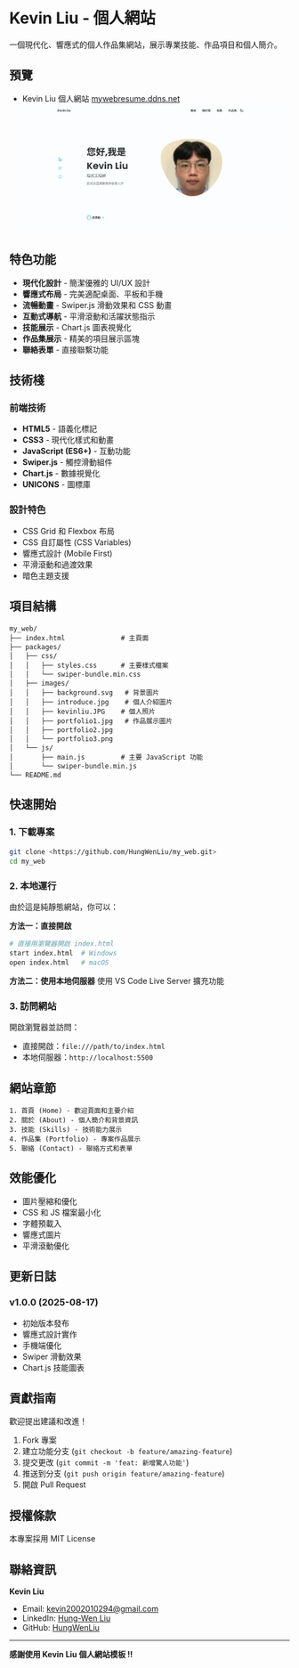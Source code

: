 # Kevin Liu - 個人網站

一個現代化、響應式的個人作品集網站，展示專業技能、作品項目和個人簡介。

## 預覽

-   Kevin Liu 個人網站 [mywebresume.ddns.net](http://mywebresume.ddns.net/)
    ![alt text](/packages/images/readme.png)

## 特色功能

-   **現代化設計** - 簡潔優雅的 UI/UX 設計
-   **響應式布局** - 完美適配桌面、平板和手機
-   **流暢動畫** - Swiper.js 滑動效果和 CSS 動畫
-   **互動式導航** - 平滑滾動和活躍狀態指示
-   **技能展示** - Chart.js 圖表視覺化
-   **作品集展示** - 精美的項目展示區塊
-   **聯絡表單** - 直接聯繫功能

## 技術棧

### 前端技術

-   **HTML5** - 語義化標記
-   **CSS3** - 現代化樣式和動畫
-   **JavaScript (ES6+)** - 互動功能
-   **Swiper.js** - 觸控滑動組件
-   **Chart.js** - 數據視覺化
-   **UNICONS** - 圖標庫

### 設計特色

-   CSS Grid 和 Flexbox 布局
-   CSS 自訂屬性 (CSS Variables)
-   響應式設計 (Mobile First)
-   平滑滾動和過渡效果
-   暗色主題支援

## 項目結構

```
my_web/
├── index.html              # 主頁面
├── packages/
│   ├── css/
│   │   ├── styles.css      # 主要樣式檔案
│   │   └── swiper-bundle.min.css
│   ├── images/
│   │   ├── background.svg   # 背景圖片
│   │   ├── introduce.jpg    # 個人介紹圖片
│   │   ├── kevinliu.JPG    # 個人照片
│   │   ├── portfolio1.jpg   # 作品展示圖片
│   │   ├── portfolio2.jpg
│   │   └── portfolio3.png
│   └── js/
│       ├── main.js         # 主要 JavaScript 功能
│       └── swiper-bundle.min.js
└── README.md
```

## 快速開始

### 1. 下載專案

```bash
git clone <https://github.com/HungWenLiu/my_web.git>
cd my_web
```

### 2. 本地運行

由於這是純靜態網站，你可以：

**方法一：直接開啟**

```bash
# 直接用瀏覽器開啟 index.html
start index.html  # Windows
open index.html   # macOS
```

**方法二：使用本地伺服器**
使用 VS Code Live Server 擴充功能

### 3. 訪問網站

開啟瀏覽器並訪問：

-   直接開啟：`file:///path/to/index.html`
-   本地伺服器：`http://localhost:5500`

## 網站章節

```
1. 首頁 (Home) - 歡迎頁面和主要介紹
2. 關於 (About) - 個人簡介和背景資訊
3. 技能 (Skills) - 技術能力展示
4. 作品集 (Portfolio) - 專案作品展示
5. 聯絡 (Contact) - 聯絡方式和表單

```

## 效能優化

-   圖片壓縮和優化
-   CSS 和 JS 檔案最小化
-   字體預載入
-   響應式圖片
-   平滑滾動優化

## 更新日誌

### v1.0.0 (2025-08-17)

-   初始版本發布
-   響應式設計實作
-   手機端優化
-   Swiper 滑動效果
-   Chart.js 技能圖表

## 貢獻指南

歡迎提出建議和改進！

1. Fork 專案
2. 建立功能分支 (`git checkout -b feature/amazing-feature`)
3. 提交更改 (`git commit -m 'feat: 新增驚人功能'`)
4. 推送到分支 (`git push origin feature/amazing-feature`)
5. 開啟 Pull Request

## 授權條款

本專案採用 MIT License

## 聯絡資訊

**Kevin Liu**

-   Email: [kevin2002010294@gmail.com](mailto:kevin2002010294@gmail.com)
-   LinkedIn: [Hung-Wen Liu](https://www.linkedin.com/in/hung-wen-liu-274576367/)
-   GitHub: [HungWenLiu](https://github.com/HungWenLiu)

---

**感謝使用 Kevin Liu 個人網站模板 !!**
